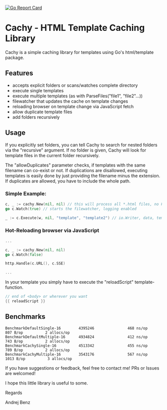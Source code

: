 [![Go Report Card](https://goreportcard.com/badge/github.com/abenz1267/cachy)](https://goreportcard.com/report/github.com/abenz1267/cachy)

# Cachy - HTML Template Caching Library

Cachy is a simple caching library for templates using Go's html/template package.

## Features
- accepts explicit folders or scans/watches complete directory
- execute single templates
- execute multiple templates (as with ParseFiles("file1", "file2"...))
- filewatcher that updates the cache on template changes
- reloading browser on template change via JavaScript fetch
- allow duplicate template files
- add folders recursively

## Usage

If you explicitly set folders, you can tell Cachy to search for nested folders via the "recursive" argument. If no folder is given, Cachy will look for template files in the current folder recursively.

The "allowDuplicates" parameter checks, if templates with the same filename can co-exist or not. If duplications are disallowed, executing templates is easily done by just providing the filename minus the extension. If duplicates are allowed, you have to include the whole path.

### Simple Example:

```go
c, _ := cachy.New(nil, nil) // this will process all *.html files, no FuncMap, no duplicates, will search for template files within whole working dir
go c.Watch(true) // starts the filewatcher, logging enabled

_ := c.Execute(w, nil, "template", "template2") // io.Writer, data, templates...
```

### Hot-Reloading browser via JavaScript

```go
...

c, _ := cachy.New(nil, nil)
go c.Watch(false)

http.Handle(c.URL(), c.SSE)

...
```

In your template you simply have to execute the "reloadScript" template-function.

```go
// end of <body> or wherever you want
{{ reloadScript }}
```

## Benchmarks

```
BenchmarkDefaultSingle-16        4395246               468 ns/op             807 B/op          2 allocs/op
BenchmarkDefaultMultiple-16      4934824               412 ns/op             743 B/op          2 allocs/op
BenchmarkCachySingle-16          4513342               455 ns/op             789 B/op          2 allocs/op
BenchmarkCachyMultiple-16        3543176               567 ns/op            1013 B/op          3 allocs/op
```

If you have suggestions or feedback, feel free to contact me! PRs or Issues are welcomed!

I hope this little library is useful to some.

Regards

Andrej Benz
